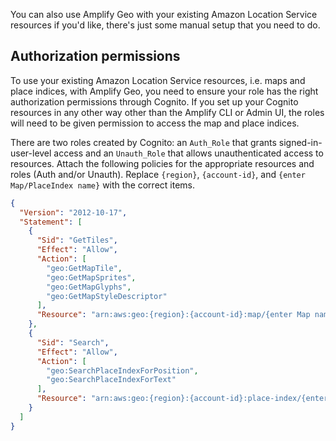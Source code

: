 You can also use Amplify Geo with your existing Amazon Location Service resources if you'd like, there's just some manual setup that you need to do.

## Authorization permissions

To use your existing Amazon Location Service resources, i.e. maps and place indices, with Amplify Geo, you need to ensure your role has the right authorization permissions through Cognito. If you set up your Cognito resources in any other way other than the Amplify CLI or Admin UI, the roles will need to be given permission to access the map and place indices.

There are two roles created by Cognito: an `Auth_Role` that grants signed-in-user-level access and an `Unauth_Role` that allows unauthenticated access to resources. Attach the following policies for the appropriate resources and roles (Auth and/or Unauth). Replace ```{region}```, ```{account-id}```, and ```{enter Map/PlaceIndex name}``` with the correct items.

```json
{
  "Version": "2012-10-17",
  "Statement": [
    {
      "Sid": "GetTiles",
      "Effect": "Allow",
      "Action": [
        "geo:GetMapTile",
        "geo:GetMapSprites",
        "geo:GetMapGlyphs",
        "geo:GetMapStyleDescriptor"
      ],
      "Resource": "arn:aws:geo:{region}:{account-id}:map/{enter Map name}"
    },
    {
      "Sid": "Search",
      "Effect": "Allow",
      "Action": [
        "geo:SearchPlaceIndexForPosition",
        "geo:SearchPlaceIndexForText"
      ],
      "Resource": "arn:aws:geo:{region}:{account-id}:place-index/{enter PlaceIndex name}"
    }
  ]
}
```

<inline-fragment platform="js" src="~/lib/geo/fragments/js/existing-resources.md"></inline-fragment>
